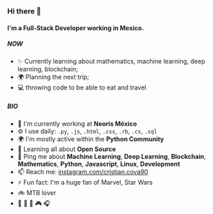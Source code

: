 ### Hi there 👋

#### I'm a Full-Stack Developer working in Mexico.

##### NOW

- ✨ Currently learning about mathematics, machine learning, deep learning, blockchain;
- 🌍 Planning the next trip;
- 💻 throwing code to be able to eat and travel

##### BIO

- 🏢 I'm currently working at **Neoris México**
- ⚙️ I use daily: `.py`, `.js`, `.html`, `.css`, `.rb`, `.cs`, `.sql`
- 🌍 I'm mostly active within the **Python Community**
- 🌱 Learning all about **Open Source**
- 💬 Ping me about **Machine Learning**, **Deep Learning**, **Blockchain**, **Mathematics**, **Python**, **Javascript**, **Linux**, **Development**
- 📫 Reach me: [instagram.com/cristian.cova90](https://www.instagram.com/cristian.cova90/)
- ⚡️ Fun fact: I'm a huge fan of Marvel, Star Wars
- 🚲 MTB lover
- 🥑 🍺 🌮 🎮 🎧
